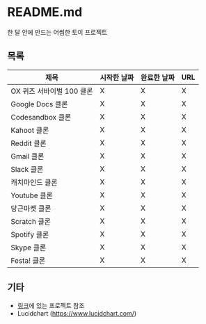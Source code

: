# README.md
한 달 안에 만드는 어썸한 토이 프로젝트

## 목록
제목 | 시작한 날짜 | 완료한 날짜 | URL |
|---|---|---|---|
| OX 퀴즈 서바이벌 100 클론 | X | X | X |
| Google Docs 클론 | X | X | X |
| Codesandbox 클론 | X | X | X |
| Kahoot 클론 | X | X | X |
| Reddit 클론 | X | X | X |
| Gmail 클론 | X | X | X |
| Slack 클론 | X | X | X |
| 캐치마인드 클론 | X | X | X |
| Youtube 클론 | X | X | X |
| 당근마켓 클론 | X | X | X |
| Scratch 클론 | X | X | X |
| Spotify 클론 | X | X | X |
| Skype 클론 | X | X | X |
| Festa! 클론 | X | X | X |

## 기타
- [링크](https://github.com/connect-foundation/2019-projectsinfo)에 있는 프로젝트 참조 
- Lucidchart (https://www.lucidchart.com/)
